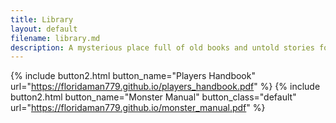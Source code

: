 ```yaml
---
title: Library
layout: default
filename: library.md
description: A mysterious place full of old books and untold stories for you to discover
---
```


{% include button2.html button_name="Players Handbook" url="https://floridaman779.github.io/players_handbook.pdf" %}
{% include button2.html button_name="Monster Manual" button_class="default" url="https://floridaman779.github.io/monster_manual.pdf" %}


